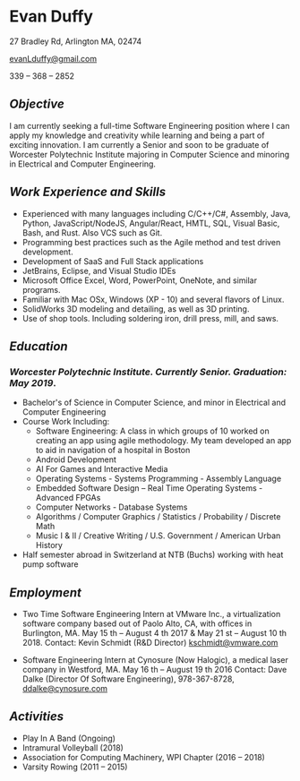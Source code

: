 # Evan Duffy

27 Bradley Rd, Arlington MA, 02474

[evanLduffy@gmail.com](mailto:evanlduffy@gmail.com)

339 – 368 – 2852

## _Objective_

I am currently seeking a full-time Software Engineering position where I can apply my knowledge and creativity while learning and being a part of exciting innovation. I am currently a Senior and soon to be graduate of Worcester Polytechnic Institute majoring in Computer Science and minoring in Electrical and Computer Engineering.

## _Work Experience and Skills_

- Experienced with many languages including C/C++/C#, Assembly, Java, Python, JavaScript/NodeJS, Angular/React, HMTL, SQL, Visual Basic, Bash, and Rust. Also VCS such as Git.
- Programming best practices such as the Agile method and test driven development.
- Development of SaaS and Full Stack applications
- JetBrains, Eclipse, and Visual Studio IDEs
- Microsoft Office Excel, Word, PowerPoint, OneNote, and similar programs.
- Familiar with Mac OSx, Windows (XP - 10) and several flavors of Linux.
- SolidWorks 3D modeling and detailing, as well as 3D printing.
- Use of shop tools. Including soldering iron, drill press, mill, and saws.

## _Education_

### _Worcester Polytechnic Institute. Currently Senior. Graduation: May 2019_.
- Bachelor's of Science in Computer Science, and minor in Electrical and Computer Engineering
- Course Work Including:
    - Software Engineering: A class in which groups of 10 worked on creating an app using agile methodology. My team developed an app to aid in navigation of a hospital in Boston
    - Android Development
    - AI For Games and Interactive Media
    - Operating Systems - Systems Programming - Assembly Language
    - Embedded Software Design – Real Time Operating Systems - Advanced FPGAs
    - Computer Networks - Database Systems
    - Algorithms / Computer Graphics / Statistics / Probability / Discrete Math
    - Music I & II / Creative Writing / U.S. Government / American Urban History
- Half semester abroad in Switzerland at NTB (Buchs) working with heat pump software

## _Employment_

- Two Time Software Engineering Intern at VMware Inc., a virtualization software company based out of
Paolo Alto, CA, with offices in Burlington, MA. May 15 th – August 4 th 2017 & May 21 st – August 10 th 2018.
Contact: Kevin Schmidt (R&D Director) kschmidt@vmware.com

- Software Engineering Intern at Cynosure (Now Halogic), a medical laser company in Westford, MA. May
16 th – August 19 th 2016 Contact: Dave Dalke (Director Of Software Engineering), 978-367-8728,
ddalke@cynosure.com


## _Activities_

- Play In A Band (Ongoing)
- Intramural Volleyball (2018)
- Association for Computing Machinery, WPI Chapter (2016 – 2018)
- Varsity Rowing (2011 – 2015)